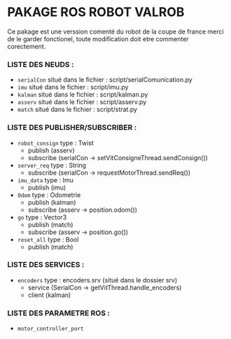 # PAKAGE ROS ROBOT VALROB
Ce pakage est une verssion comenté du robot de la coupe de france merci de le garder fonctionel, toute modification doit etre commenter corectement. 

### LISTE DES NEUDS :
- ```serialCon``` situé dans le fichier : script/serialComunication.py
- ```imu``` situé dans le fichier : script/imu.py
- ```kalman``` situé dans le fichier : script/kalman.py
- ```asserv``` situé dans le fichier : script/asserv.py
- ```match``` situé dans le fichier : script/strat.py

### LISTE DES PUBLISHER/SUBSCRIBER :
- ```robot_consign``` type : Twist
  - publish (asserv)
  - subscribe (serialCon -> setVitConsigneThread.sendConsign())
- ```server_req``` type : String
  -  subscribe (serialCon -> requestMotorThread.sendReq())
- ```imu_data``` type : Imu
  - publish (imu)
- ```Odom``` type : Odometrie
  - publish (kalman)
  - subscribe (asserv -> position.odom())
- ```go``` type : Vector3
  - publish (match)
  - subscribe (asserv -> position.go())
- ```reset_all``` type : Bool
  - publish (match)


### LISTE DES SERVICES :
- ```encoders``` type : encoders.srv (situé dans le dossier srv)
  - service (SerialCon -> getVitThread.handle_encoders)
  - client (kalman)

### LISTE DES PARAMETRE ROS : 
- ```motor_controller_port```



